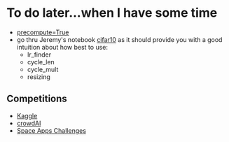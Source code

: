 # To do later...when I have some time

* [precompute=True](http://forums.fast.ai/t/precompute-true/7316/55)
* go thru Jeremy's notebook [cifar10](https://github.com/fastai/fastai/blob/master/courses/dl1/cifar10.ipynb) as it should provide you with a good intuition about how best to use:
  - lr_finder
  - cycle_len
  - cycle_mult
  - resizing


## Competitions

* [Kaggle](https://www.kaggle.com/competitions)
* [crowdAI](https://www.crowdai.org)  
* [Space Apps Challenges](https://2017.spaceappschallenge.org/challenges/)

